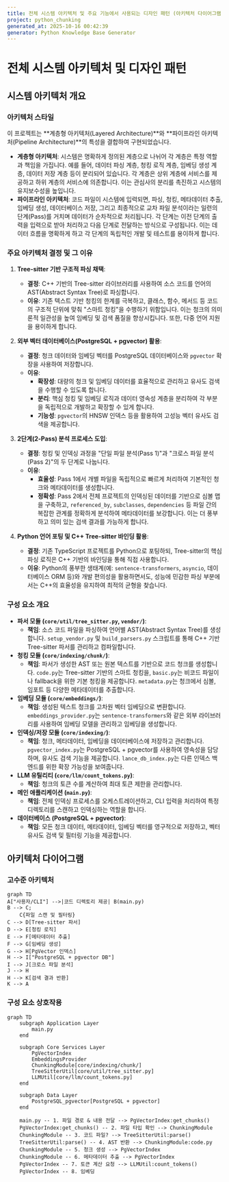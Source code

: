 ```yaml
---
title: 전체 시스템 아키텍처 및 주요 기능에서 사용되는 디자인 패턴 (아키텍처 다이어그램 & 모듈 다이어그램 & 플로우 다이어그램 포함)
project: python_chunking
generated_at: 2025-10-16 00:42:39
generator: Python Knowledge Base Generator
---
```


# 전체 시스템 아키텍처 및 디자인 패턴

## 시스템 아키텍처 개요

### 아키텍처 스타일
이 프로젝트는 **계층형 아키텍처(Layered Architecture)**와 **파이프라인 아키텍처(Pipeline Architecture)**의 특성을 결합하여 구현되었습니다.

*   **계층형 아키텍처**: 시스템은 명확하게 정의된 계층으로 나뉘어 각 계층은 특정 역할과 책임을 가집니다. 예를 들어, 데이터 파싱 계층, 청킹 로직 계층, 임베딩 생성 계층, 데이터 저장 계층 등이 분리되어 있습니다. 각 계층은 상위 계층에 서비스를 제공하고 하위 계층의 서비스에 의존합니다. 이는 관심사의 분리를 촉진하고 시스템의 유지보수성을 높입니다.
*   **파이프라인 아키텍처**: 코드 파일이 시스템에 입력되면, 파싱, 청킹, 메타데이터 추출, 임베딩 생성, 데이터베이스 저장, 그리고 최종적으로 교차 파일 분석이라는 일련의 단계(Pass)를 거치며 데이터가 순차적으로 처리됩니다. 각 단계는 이전 단계의 출력을 입력으로 받아 처리하고 다음 단계로 전달하는 방식으로 구성됩니다. 이는 데이터 흐름을 명확하게 하고 각 단계의 독립적인 개발 및 테스트를 용이하게 합니다.

### 주요 아키텍처 결정 및 그 이유

1.  **Tree-sitter 기반 구조적 파싱 채택**:
    *   **결정**: C++ 기반의 Tree-sitter 라이브러리를 사용하여 소스 코드를 언어의 AST(Abstract Syntax Tree)로 파싱합니다.
    *   **이유**: 기존 텍스트 기반 청킹의 한계를 극복하고, 클래스, 함수, 메서드 등 코드의 구조적 단위에 맞춰 "스마트 청킹"을 수행하기 위함입니다. 이는 청크의 의미론적 일관성을 높여 임베딩 및 검색 품질을 향상시킵니다. 또한, 다중 언어 지원을 용이하게 합니다.

2.  **외부 벡터 데이터베이스(PostgreSQL + pgvector) 활용**:
    *   **결정**: 청크 데이터와 임베딩 벡터를 PostgreSQL 데이터베이스와 `pgvector` 확장을 사용하여 저장합니다.
    *   **이유**:
        *   **확장성**: 대량의 청크 및 임베딩 데이터를 효율적으로 관리하고 유사도 검색을 수행할 수 있도록 합니다.
        *   **분리**: 핵심 청킹 및 임베딩 로직과 데이터 영속성 계층을 분리하여 각 부분을 독립적으로 개발하고 확장할 수 있게 합니다.
        *   **기능성**: `pgvector`의 HNSW 인덱스 등을 활용하여 고성능 벡터 유사도 검색을 제공합니다.

3.  **2단계(2-Pass) 분석 프로세스 도입**:
    *   **결정**: 청킹 및 인덱싱 과정을 "단일 파일 분석(Pass 1)"과 "크로스 파일 분석(Pass 2)"의 두 단계로 나눕니다.
    *   **이유**:
        *   **효율성**: Pass 1에서 개별 파일을 독립적으로 빠르게 처리하여 기본적인 청크와 메타데이터를 생성합니다.
        *   **정확성**: Pass 2에서 전체 프로젝트의 인덱싱된 데이터를 기반으로 심볼 맵을 구축하고, `referenced_by`, `subclasses`, `dependencies` 등 파일 간의 복잡한 관계를 정확하게 분석하여 메타데이터를 보강합니다. 이는 더 풍부하고 의미 있는 검색 결과를 가능하게 합니다.

4.  **Python 언어 포팅 및 C++ Tree-sitter 바인딩 활용**:
    *   **결정**: 기존 TypeScript 프로젝트를 Python으로 포팅하되, Tree-sitter의 핵심 파싱 로직은 C++ 기반의 바인딩을 통해 직접 사용합니다.
    *   **이유**: Python의 풍부한 생태계(예: `sentence-transformers`, `asyncio`, 데이터베이스 ORM 등)와 개발 편의성을 활용하면서도, 성능에 민감한 파싱 부분에서는 C++의 효율성을 유지하여 최적의 균형을 찾습니다.

### 구성 요소 개요

*   **파서 모듈 (`core/util/tree_sitter.py`, `vendor/`)**:
    *   **책임**: 소스 코드 파일을 파싱하여 언어별 AST(Abstract Syntax Tree)를 생성합니다. `setup_vendor.py` 및 `build_parsers.py` 스크립트를 통해 C++ 기반 Tree-sitter 파서를 관리하고 컴파일합니다.
*   **청킹 모듈 (`core/indexing/chunk/`)**:
    *   **책임**: 파서가 생성한 AST 또는 원본 텍스트를 기반으로 코드 청크를 생성합니다. `code.py`는 Tree-sitter 기반의 스마트 청킹을, `basic.py`는 비코드 파일이나 fallback을 위한 기본 청킹을 제공합니다. `metadata.py`는 청크에서 심볼, 임포트 등 다양한 메타데이터를 추출합니다.
*   **임베딩 모듈 (`core/embeddings/`)**:
    *   **책임**: 생성된 텍스트 청크를 고차원 벡터 임베딩으로 변환합니다. `embeddings_provider.py`는 `sentence-transformers`와 같은 외부 라이브러리를 사용하여 임베딩 모델을 관리하고 임베딩을 생성합니다.
*   **인덱싱/저장 모듈 (`core/indexing/`)**:
    *   **책임**: 청크, 메타데이터, 임베딩을 데이터베이스에 저장하고 관리합니다. `pgvector_index.py`는 PostgreSQL + pgvector를 사용하여 영속성을 담당하며, 유사도 검색 기능을 제공합니다. `lance_db_index.py`는 다른 인덱스 백엔드를 위한 확장 가능성을 보여줍니다.
*   **LLM 유틸리티 (`core/llm/count_tokens.py`)**:
    *   **책임**: 청크의 토큰 수를 계산하여 최대 토큰 제한을 관리합니다.
*   **메인 애플리케이션 (`main.py`)**:
    *   **책임**: 전체 인덱싱 프로세스를 오케스트레이션하고, CLI 입력을 처리하여 특정 디렉토리를 스캔하고 인덱싱하는 역할을 합니다.
*   **데이터베이스 (PostgreSQL + pgvector)**:
    *   **책임**: 모든 청크 데이터, 메타데이터, 임베딩 벡터를 영구적으로 저장하고, 벡터 유사도 검색 및 필터링 기능을 제공합니다.

## 아키텍처 다이어그램

### 고수준 아키텍처
```mermaid
graph TD
A["사용자/CLI"] -->|코드 디렉토리 제공| B(main.py)
B --> C;
    C{파일 스캔 및 필터링}
C --> D[Tree-sitter 파서]
D --> E[청킹 로직]
E --> F[메타데이터 추출]
F --> G[임베딩 생성]
G --> H[PgVector 인덱스]
H --> I["PostgreSQL + pgvector DB"]
I --> J[크로스 파일 분석]
J --> H
H --> K[검색 결과 반환]
K --> A
```

### 구성 요소 상호작용
```mermaid
graph TD
    subgraph Application Layer
        main.py
    end

    subgraph Core Services Layer
        PgVectorIndex
        EmbeddingsProvider
        ChunkingModule[core/indexing/chunk/]
        TreeSitterUtil[core/util/tree_sitter.py]
        LLMUtil[core/llm/count_tokens.py]
    end

    subgraph Data Layer
        PostgreSQL_pgvector[PostgreSQL + pgvector]
    end

    main.py -- 1. 파일 경로 & 내용 전달 --> PgVectorIndex:get_chunks()
    PgVectorIndex:get_chunks() -- 2. 파일 타입 확인 --> ChunkingModule
    ChunkingModule -- 3. 코드 파일? --> TreeSitterUtil:parse()
    TreeSitterUtil:parse() -- 4. AST 반환 --> ChunkingModule:code.py
    ChunkingModule -- 5. 청크 생성 --> PgVectorIndex
    ChunkingModule -- 6. 메타데이터 추출 --> PgVectorIndex
    PgVectorIndex -- 7. 토큰 계산 요청 --> LLMUtil:count_tokens()
    PgVectorIndex -- 8. 임베딩